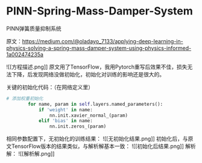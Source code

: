 # PINN-Spring-Mass-Damper-System
PINN弹簧质量抑制系统

原文：https://medium.com/@oladayo_7133/applying-deep-learning-in-physics-solving-a-spring-mass-damper-system-using-physics-informed-1a002474235a

![[方程描述.png]]
原文用了TensorFlow，我用Pytorch重写后效果不佳，损失无法下降，后发现网络没做初始化，初始化对训练的影响还是很大的。

关键的初始化代码：（在网络定义里）
```python
# 添加权重初始化
        for name, param in self.layers.named_parameters():
            if 'weight' in name:
                nn.init.xavier_normal_(param)
            elif 'bias' in name:
                nn.init.zeros_(param)
```
相同参数配置下，无初始化的训练结果：
![[无初始化结果.png]]
初始化后，与原文TensorFlow版本的结果类似，与解析解基本一致：
![[初始化后结果.png]]
解析解：
![[解析解.png]]
